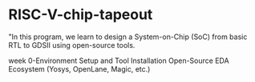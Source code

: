 # RISC-V-chip-tapeout
"In this program, we learn to design a System-on-Chip (SoC) from basic RTL to GDSII using open-source tools.

week 0-Environment Setup and Tool Installation
      Open-Source EDA Ecosystem (Yosys, OpenLane, Magic, etc.)
